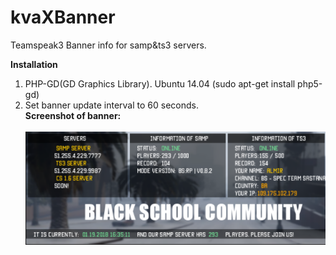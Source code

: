 # kvaXBanner
Teamspeak3 Banner info for samp&ts3 servers.

<b>Installation</b><br>
1. PHP-GD(GD Graphics Library).
Ubuntu 14.04 (sudo apt-get install php5-gd)<br>
2. Set banner update interval to 60 seconds.<br>
<b>Screenshot of banner:</b><br>
<br />![Alt text](screenshot.png "Banner")
